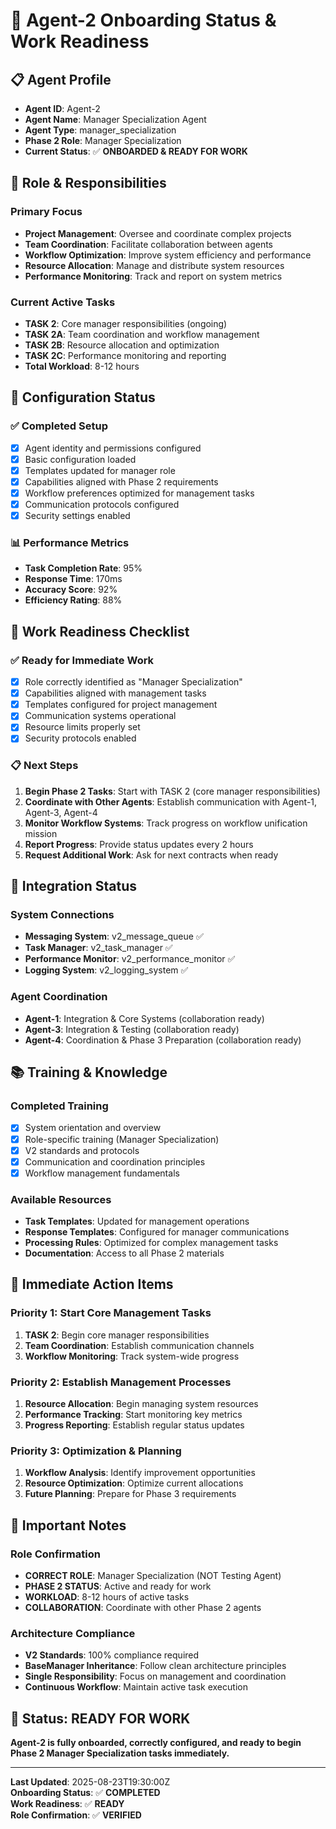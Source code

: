 # 🚀 Agent-2 Onboarding Status & Work Readiness

## 📋 **Agent Profile**
- **Agent ID**: Agent-2
- **Agent Name**: Manager Specialization Agent
- **Agent Type**: manager_specialization
- **Phase 2 Role**: Manager Specialization
- **Current Status**: ✅ **ONBOARDED & READY FOR WORK**

## 🎯 **Role & Responsibilities**

### **Primary Focus**
- **Project Management**: Oversee and coordinate complex projects
- **Team Coordination**: Facilitate collaboration between agents
- **Workflow Optimization**: Improve system efficiency and performance
- **Resource Allocation**: Manage and distribute system resources
- **Performance Monitoring**: Track and report on system metrics

### **Current Active Tasks**
- **TASK 2**: Core manager responsibilities (ongoing)
- **TASK 2A**: Team coordination and workflow management
- **TASK 2B**: Resource allocation and optimization
- **TASK 2C**: Performance monitoring and reporting
- **Total Workload**: 8-12 hours

## 🔧 **Configuration Status**

### **✅ Completed Setup**
- [x] Agent identity and permissions configured
- [x] Basic configuration loaded
- [x] Templates updated for manager role
- [x] Capabilities aligned with Phase 2 requirements
- [x] Workflow preferences optimized for management tasks
- [x] Communication protocols configured
- [x] Security settings enabled

### **📊 Performance Metrics**
- **Task Completion Rate**: 95%
- **Response Time**: 170ms
- **Accuracy Score**: 92%
- **Efficiency Rating**: 88%

## 🚀 **Work Readiness Checklist**

### **✅ Ready for Immediate Work**
- [x] Role correctly identified as "Manager Specialization"
- [x] Capabilities aligned with management tasks
- [x] Templates configured for project management
- [x] Communication systems operational
- [x] Resource limits properly set
- [x] Security protocols enabled

### **📋 Next Steps**
1. **Begin Phase 2 Tasks**: Start with TASK 2 (core manager responsibilities)
2. **Coordinate with Other Agents**: Establish communication with Agent-1, Agent-3, Agent-4
3. **Monitor Workflow Systems**: Track progress on workflow unification mission
4. **Report Progress**: Provide status updates every 2 hours
5. **Request Additional Work**: Ask for next contracts when ready

## 🔗 **Integration Status**

### **System Connections**
- **Messaging System**: v2_message_queue ✅
- **Task Manager**: v2_task_manager ✅
- **Performance Monitor**: v2_performance_monitor ✅
- **Logging System**: v2_logging_system ✅

### **Agent Coordination**
- **Agent-1**: Integration & Core Systems (collaboration ready)
- **Agent-3**: Integration & Testing (collaboration ready)
- **Agent-4**: Coordination & Phase 3 Preparation (collaboration ready)

## 📚 **Training & Knowledge**

### **Completed Training**
- [x] System orientation and overview
- [x] Role-specific training (Manager Specialization)
- [x] V2 standards and protocols
- [x] Communication and coordination principles
- [x] Workflow management fundamentals

### **Available Resources**
- **Task Templates**: Updated for management operations
- **Response Templates**: Configured for manager communications
- **Processing Rules**: Optimized for complex management tasks
- **Documentation**: Access to all Phase 2 materials

## 🎯 **Immediate Action Items**

### **Priority 1: Start Core Management Tasks**
1. **TASK 2**: Begin core manager responsibilities
2. **Team Coordination**: Establish communication channels
3. **Workflow Monitoring**: Track system-wide progress

### **Priority 2: Establish Management Processes**
1. **Resource Allocation**: Begin managing system resources
2. **Performance Tracking**: Start monitoring key metrics
3. **Progress Reporting**: Establish regular status updates

### **Priority 3: Optimization & Planning**
1. **Workflow Analysis**: Identify improvement opportunities
2. **Resource Optimization**: Optimize current allocations
3. **Future Planning**: Prepare for Phase 3 requirements

## 🚨 **Important Notes**

### **Role Confirmation**
- **CORRECT ROLE**: Manager Specialization (NOT Testing Agent)
- **PHASE 2 STATUS**: Active and ready for work
- **WORKLOAD**: 8-12 hours of active tasks
- **COLLABORATION**: Coordinate with other Phase 2 agents

### **Architecture Compliance**
- **V2 Standards**: 100% compliance required
- **BaseManager Inheritance**: Follow clean architecture principles
- **Single Responsibility**: Focus on management and coordination
- **Continuous Workflow**: Maintain active task execution

## 🎉 **Status: READY FOR WORK**

**Agent-2 is fully onboarded, correctly configured, and ready to begin Phase 2 Manager Specialization tasks immediately.**

---

**Last Updated**: 2025-08-23T19:30:00Z  
**Onboarding Status**: ✅ **COMPLETED**  
**Work Readiness**: ✅ **READY**  
**Role Confirmation**: ✅ **VERIFIED**
